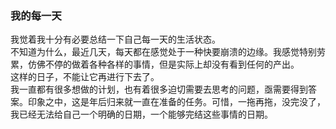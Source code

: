 ### 我的每一天  
我觉着我十分有必要总结一下自己每一天的生活状态。  
不知道为什么，最近几天，每天都在感觉处于一种快要崩溃的边缘。我感觉特别劳累，仿佛不停的做着各种各样的事情，但是实际上却没有看到任何的产出。  
这样的日子，不能让它再进行下去了。  
我一直都有很多想做的计划，也有着很多迫切需要去思考的问题，亟需要得到答案。印象之中，这是年后归来就一直在准备的任务。可惜，一拖再拖，没完没了，我已经无法给自己一个明确的日期，一个能够完结这些事情的日期。